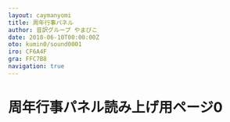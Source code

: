 ```yaml
---
layout: caymanyomi
title: 周年行事パネル
author: 音訳グループ やまびこ
date: 2018-06-10T00:00:00Z
oto: kumin0/sound0001
iro: CF6A4F
gra: FFC7B8
navigation: true
---
```


# <span data-dur="2" data-begin="0">周年行事パネル読み上げ用ページ0</span>
